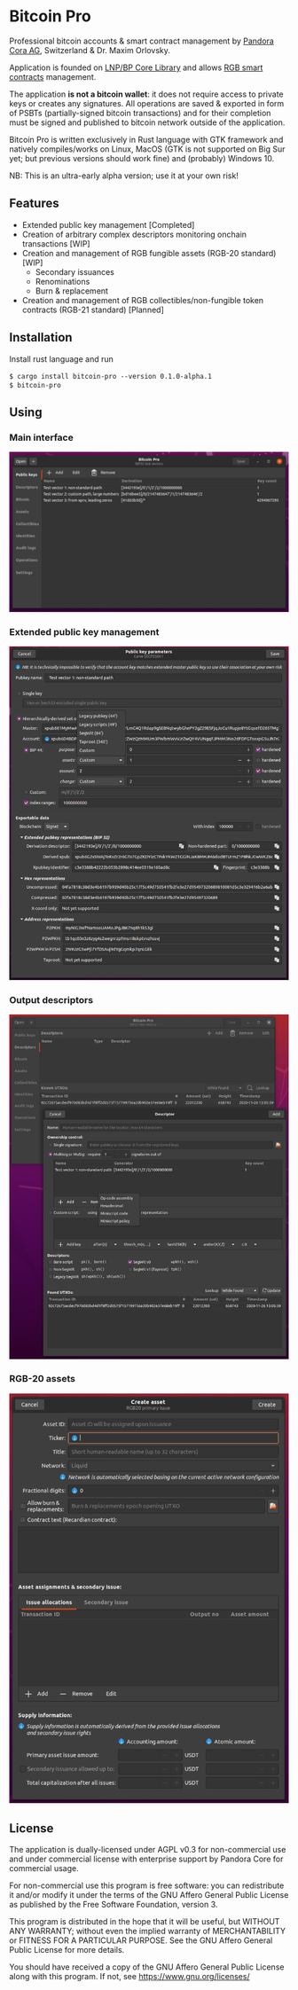 # Bitcoin Pro

Professional bitcoin accounts & smart contract management by 
[Pandora Cora AG](https://pandoracore.com), Switzerland & Dr. Maxim Orlovsky.

Application is founded on [LNP/BP Core Library](https://github.com/LNP-BP/rust-lnpbp)
and allows [RGB smart contracts](https://rgb-org.github.com) management.

The application **is not a bitcoin wallet**: it does not require access to 
private keys or creates any signatures. All operations are saved & exported in 
form of PSBTs (partially-signed bitcoin transactions) and for their completion
must be signed and published to bitcoin network outside of the application.

Bitcoin Pro is written exclusively in Rust language with GTK framework and 
natively compiles/works on Linux, MacOS (GTK is not supported on Big Sur yet; 
but previous versions should work fine) and (probably) Windows 10.

NB: This is an ultra-early alpha version; use it at your own risk!

## Features

* Extended public key management [Completed]
* Creation of arbitrary complex descriptors monitoring onchain transactions [WIP]
* Creation and management of RGB fungible assets (RGB-20 standard) [WIP]
  - Secondary issuances
  - Renominations
  - Burn & replacement
* Creation and management of RGB collectibles/non-fungible token contracts 
  (RGB-21 standard) [Planned]

## Installation

Install rust language and run

```constole
$ cargo install bitcoin-pro --version 0.1.0-alpha.1
$ bitcoin-pro
```

## Using

### Main interface

![Main window](doc/ui/main_app.png)

### Extended public key management

![Extended public key management](doc/ui/xpub_dlg.png)

### Output descriptors

![Output descriptors](doc/ui/descriptors.png)

### RGB-20 assets

![Asset creation](doc/ui/asset_creation.png)

## License

The application is dually-licensed under AGPL v0.3 for non-commercial use and
under commercial license with enterprise support by Pandora Core for commercial
usage.

For non-commercial use this program is free software: you can redistribute it 
and/or modify it under the terms of the GNU Affero General Public License as 
published by the Free Software Foundation, version 3.

This program is distributed in the hope that it will be useful, but WITHOUT ANY 
WARRANTY; without even the implied warranty of MERCHANTABILITY or FITNESS FOR A 
PARTICULAR PURPOSE. See the GNU Affero General Public License for more details.

You should have received a copy of the GNU Affero General Public License along 
with this program. If not, see <https://www.gnu.org/licenses/>
